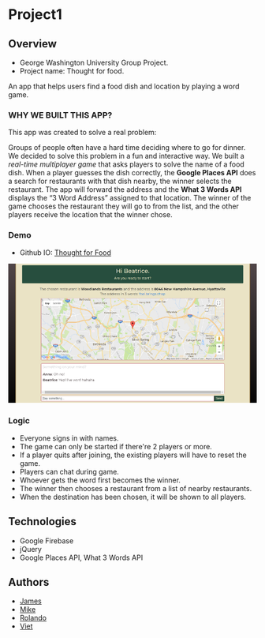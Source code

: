 # Project1

## Overview
* George Washington University Group Project.
* Project name: Thought for food.

An app that helps users find a food dish and location by playing a word game.

### WHY WE BUILT THIS APP?

This app was created to solve a real problem:

Groups of people often have a hard time deciding where to go for dinner. We decided to solve this problem in a fun and interactive way. We built a *real-time multiplayer game* that asks players to solve the name of a food dish. When a player guesses the dish correctly, the **Google Places API** does a search for restaurants with that dish nearby, the winner selects the restaurant. The app will forward the address and the **What 3 Words API** displays the “3 Word Address” assigned to that location. The winner of the game chooses the restaurant they will go to from the list, and the other players receive the location that the winner chose.

### Demo
* Github IO: [Thought for Food](https://nguyendviet.github.io/Project1/)
<img src="https://github.com/nguyendviet/Project1/blob/master/github.png" width="800"/>

### Logic
* Everyone signs in with names.
* The game can only be started if there're 2 players or more.
* If a player quits after joining, the existing players will have to reset the game.
* Players can chat during game.
* Whoever gets the word first becomes the winner.
* The winner then chooses a restaurant from a list of nearby restaurants.
* When the destination has been chosen, it will be shown to all players.

## Technologies
* Google Firebase
* jQuery
* Google Places API, What 3 Words API

## Authors
* [James](https://github.com/jimboneely)
* [Mike](https://github.com/MikeYencha)
* [Rolando](https://github.com/rcintron1)
* [Viet](https://github.com/nguyendviet)
